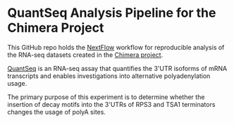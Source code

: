 # QuantSeq Analysis Pipeline for the Chimera Project
This GitHub repo holds the [NextFlow](https://www.nextflow.io/) workflow for reproducible analysis of the RNA-seq datasets created in the [Chimera project](https://github.com/DimmestP/chimera_project_manuscript).

[QuantSeq](https://www.nature.com/articles/nmeth.f.376) is an RNA-seq assay that quantifies the 3'UTR isoforms of mRNA transcripts and enables investigations into alternative polyadenylation usage. 

The primary purpose of this experiment is to determine whether the insertion of decay motifs into the 3'UTRs of RPS3 and TSA1 terminators changes the usage of polyA sites.
